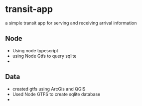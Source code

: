 # transit-app
a simple transit app for serving and receiving arrival information


## Node
- Using node typescript
- using Node Gtfs to query sqlite
- 

## Data
- created gtfs using ArcGis and QGIS
- Used Node GTFS to create sqlite database
- 